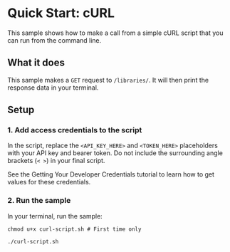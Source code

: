 # Quick Start: cURL

This sample shows how to make a call from a simple cURL script that you can run from the command line.

## What it does

This sample makes a `GET` request to `/libraries/`. It will then print the response data in your terminal.

## Setup

### 1. Add access credentials to the script

In the script, replace the `<API_KEY_HERE>` and `<TOKEN_HERE>` placeholders with your API key and bearer token. Do not include the surrounding angle brackets (`< >`) in your final script.

See the Getting Your Developer Credentials tutorial to learn how to get values for these credentials.

### 2. Run the sample

In your terminal, run the sample:

```shell
chmod u+x curl-script.sh # First time only

./curl-script.sh
```
